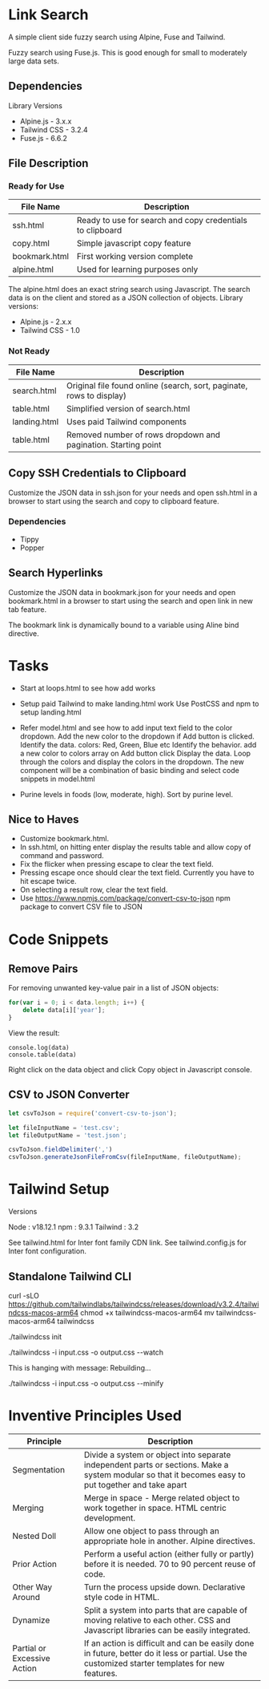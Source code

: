 # Link Search

A simple client side fuzzy search using Alpine, Fuse and Tailwind.

Fuzzy search using Fuse.js. This is good enough for small to moderately large data sets. 

## Dependencies

Library Versions

- Alpine.js			- 3.x.x
- Tailwind CSS  - 3.2.4
- Fuse.js       - 6.6.2

## File Description

### Ready for Use

| File Name       | Description |
| --------------- | ----------- |
| ssh.html        | Ready to use for search and copy credentials to clipboard 						 |
| copy.html       | Simple javascript copy feature 																				 |
| bookmark.html   | First working version complete													 							 |
| alpine.html     | Used for learning purposes only 																			 |

The alpine.html does an exact string search using Javascript. The search data is on the client and stored as a JSON collection of objects. Library versions:

- Alpine.js			- 2.x.x
- Tailwind CSS  - 1.0

### Not Ready

| File Name       | Description |
| --------------- | ----------- |
| search.html     | Original file found online (search, sort, paginate, rows to display)   |
| table.html      | Simplified version of search.html 															       |
| landing.html    | Uses paid Tailwind components  																				 |
| table.html      | Removed number of rows dropdown and pagination. Starting point				 |

## Copy SSH Credentials to Clipboard

Customize the JSON data in ssh.json for your needs and open ssh.html in a browser to start using the search and copy to clipboard feature.

### Dependencies

- Tippy
- Popper

## Search Hyperlinks

Customize the JSON data in bookmark.json for your needs and open bookmark.html in a browser to start using the search and open link in new tab feature.

The bookmark link is dynamically bound to a variable using Aline bind directive.

# Tasks

- Start at loops.html to see how add works
- Setup paid Tailwind to make landing.html work
		Use PostCSS and npm to setup landing.html
- Refer model.html and see how to add input text field to the color dropdown. Add the new color to the dropdown if Add button is clicked.
		Identify the data. colors: Red, Green, Blue etc
		Identify the behavior. add a new color to colors array on Add button click
		Display the data. Loop through the colors and display the colors in the dropdown.
		The new component will be a combination of basic binding and select code snippets in model.html

- Purine levels in foods (low, moderate, high). Sort by purine level.

## Nice to Haves

- Customize bookmark.html.
- In ssh.html, on hitting enter display the results table and allow copy of command and password.
- Fix the flicker when pressing escape to clear the text field. 
- Pressing escape once should clear the text field. Currently you have to hit escape twice.
- On selecting a result row, clear the text field.
- Use https://www.npmjs.com/package/convert-csv-to-json npm package to convert CSV file to JSON

# Code Snippets

## Remove Pairs

For removing unwanted key-value pair in a list of JSON objects:

```javascript
for(var i = 0; i < data.length; i++) {
	delete data[i]['year'];
}
```

View the result:

```
console.log(data)
console.table(data)
```

Right click on the data object and click Copy object in Javascript console.

## CSV to JSON Converter

```javascript
let csvToJson = require('convert-csv-to-json');

let fileInputName = 'test.csv'; 
let fileOutputName = 'test.json';

csvToJson.fieldDelimiter(',')
csvToJson.generateJsonFileFromCsv(fileInputName, fileOutputName);
```

# Tailwind Setup

Versions

Node : v18.12.1
npm : 9.3.1
Tailwind : 3.2

See tailwind.html for Inter font family CDN link. See tailwind.config.js for Inter font configuration.

## Standalone Tailwind CLI

curl -sLO https://github.com/tailwindlabs/tailwindcss/releases/download/v3.2.4/tailwindcss-macos-arm64
chmod +x tailwindcss-macos-arm64
mv tailwindcss-macos-arm64 tailwindcss

<!-- Create a tailwind.config.js file -->
./tailwindcss init

<!-- Start a watcher -->
./tailwindcss -i input.css -o output.css --watch

This is hanging with message: Rebuilding...

<!-- Compile and minify your CSS for production -->
./tailwindcss -i input.css -o output.css --minify

# Inventive Principles Used

| Principle        | Description |
| ---------------  | ----------- |
| Segmentation     | Divide a system or object into separate independent parts or sections. Make a system modular so that it becomes easy to put together and take apart   |
| Merging     		 | Merge in space - Merge related object to work together in space. HTML centric development.   |
| Nested Doll      | Allow one object to pass through an appropriate hole in another. Alpine directives.   |
| Prior Action     | Perform a useful action (either fully or partly) before it is needed. 70 to 90 percent reuse of code.   |
| Other Way Around | Turn the process upside down. Declarative style code in HTML.   |
| Dynamize     		 | Split a system into parts that are capable of moving relative to each other. CSS and Javascript libraries can be easily integrated.   |
| Partial or Excessive Action | If an action is difficult and can be easily done in future, better do it less or partial. Use the customized starter templates for new features.|


 

